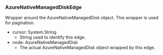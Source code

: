 ### AzureNativeManagedDiskEdge
Wrapper around the AzureNativeManagedDisk object. This wrapper is used for pagination.

- cursor: System.String
  - String used to identify this edge.
- node: AzureNativeManagedDisk
  - The actual AzureNativeManagedDisk object wrapped by this edge.
